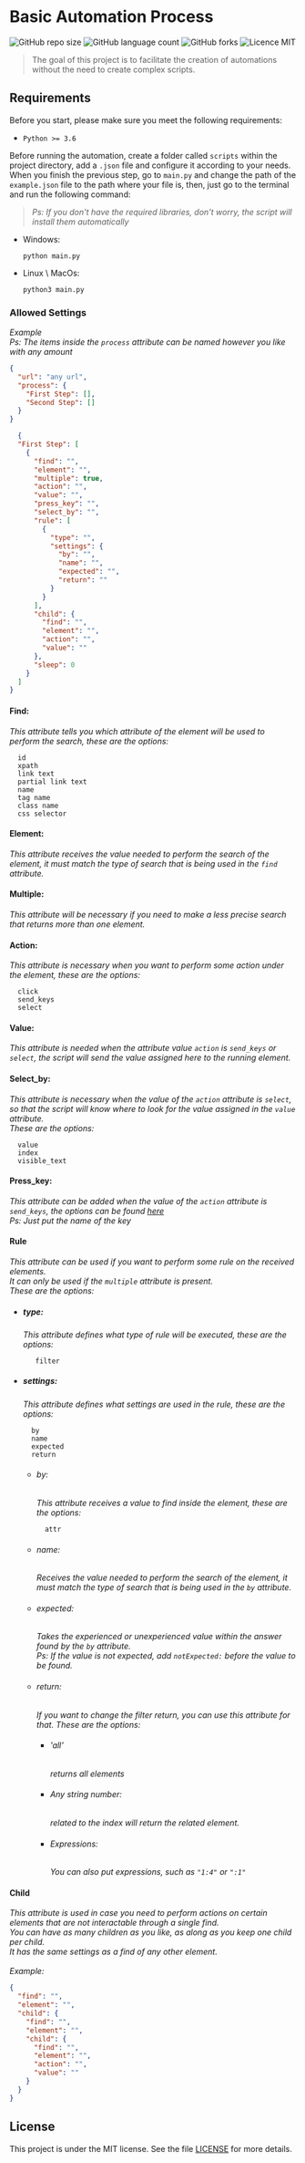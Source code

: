 # Basic Automation Process

![GitHub repo size](https://img.shields.io/github/repo-size/DanielTrivelli/BAP?style=for-the-badge)
![GitHub language count](https://img.shields.io/github/languages/count/DanielTrivelli/BAP?style=for-the-badge)
![GitHub forks](https://img.shields.io/github/forks/DanielTrivelli/BAP?style=for-the-badge)
![Licence MIT](https://img.shields.io/github/license/DanielTrivelli/BAP?style=for-the-badge)

> The goal of this project is to facilitate the creation of automations without the need to create complex scripts.


## Requirements

Before you start, please make sure you meet the following requirements:
* `Python >= 3.6`

Before running the automation, create a folder called `scripts` within the project directory, add a ```.json``` file and configure it according to your needs.
When you finish the previous step, go to ```main.py``` and change the path of the ```example.json``` file to the path where your file is, then, just go to the terminal and run the following command:

> _Ps: If you don't have the required libraries, don't worry, the script will install them automatically_

* Windows:
    ```
    python main.py
    ```
* Linux \ MacOs:
    ```
    python3 main.py
    ```
  

### Allowed Settings

_Example_<br>
_Ps: The items inside the `process` attribute can be named however you like with any amount_

```json
{
  "url": "any url",
  "process": {
    "First Step": [],
    "Second Step": []
  }
}
```

```json
  {
  "First Step": [
    {
      "find": "",
      "element": "",
      "multiple": true,
      "action": "",
      "value": "",
      "press_key": "",
      "select_by": "",
      "rule": [
        {
          "type": "",
          "settings": {
            "by": "",
            "name": "",
            "expected": "",
            "return": ""
          }
        }
      ],
      "child": {
        "find": "",
        "element": "",
        "action": "",
        "value": ""
      },
      "sleep": 0
    }
  ]
}
```

#### Find:
_This attribute tells you which attribute of the element will be used to perform the search, these are the options:_
```text
  id
  xpath
  link text
  partial link text
  name
  tag name
  class name
  css selector
```

#### Element:
_This attribute receives the value needed to perform the search of the element, it must match the type of search that is being used in the ```find``` attribute._

#### Multiple:
_This attribute will be necessary if you need to make a less precise search that returns more than one element._

#### Action:
_This attribute is necessary when you want to perform some action under the element, these are the options:_
```text
  click
  send_keys
  select
```

#### Value:
_This attribute is needed when the attribute value ``action`` is ``send_keys`` or `select`, the script will send the value assigned here to the running element._

#### Select_by:
_This attribute is necessary when the value of the `action` attribute is `select`, so that the script will know where to look for the value assigned in the `value` attribute.<br>
These are the options:_
```text
  value
  index
  visible_text
```

#### Press_key:
_This attribute can be added when the value of the ``action`` attribute is ``send_keys``, the options can be found [here](https://selenium-python.readthedocs.io/api.html#module-selenium.webdriver.common.keys)_<br>
_Ps: Just put the name of the key_

#### Rule
_This attribute can be used if you want to perform some rule on the received elements.<br>
It can only be used if the `multiple` attribute is present.<br>
These are the options:_
* ##### type:
    _This attribute defines what type of rule will be executed, these are the options:<br>_
   ```
      filter
    ```
* ##### settings:
    _This attribute defines what settings are used in the rule, these are the options:_
    ````text
      by
      name
      expected
      return
    ````

  * ###### by:
    _This attribute receives a value to find inside the element, these are the options:_
    ````text
      attr
    ````
  * ###### name:
    _Receives the value needed to perform the search of the element, it must match the type of search that is being used in the ```by``` attribute._
  * ###### expected:
    _Takes the experienced or unexperienced value within the answer found by the ``by`` attribute.<br>
    Ps: If the value is not expected, add ```notExpected:``` before the value to be found._
  * ###### return:
    _If you want to change the filter return, you can use this attribute for that.
     These are the options:_
    * ###### 'all'
      _returns all elements_
    * ###### Any string number:
      _related to the index will return the related element._
    * ###### Expressions:
      _You can also put expressions, such as `"1:4"` or `":1"`_


#### Child
_This attribute is used in case you need to perform actions on certain elements that are not interactable through a single find.<br>
You can have as many children as you like, as along as you keep one child per child.<br>
It has the same settings as a find of any other element._<br><br>
 _Example:_
```json
{
  "find": "",
  "element": "",
  "child": {
    "find": "",
    "element": "",
    "child": {
      "find": "",
      "element": "",
      "action": "",
      "value": ""
    }
  }  
}

```



## License
This project is under the MIT license. See the file [LICENSE](LICENSE.md) for more details.
